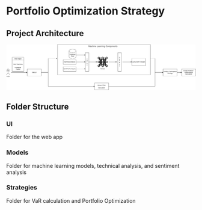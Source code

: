 # Portfolio Optimization Strategy

## Project Architecture
![Alt text](https://github.com/Deonatan/Portfolio-Optimization/blob/main/Portfolio%20Optimization.drawio.png)

## Folder Structure 

### UI
Folder for the web app

### Models
Folder for machine learning models, technical analysis, and sentiment analysis

### Strategies
Folder for VaR calculation and Portfolio Optimization